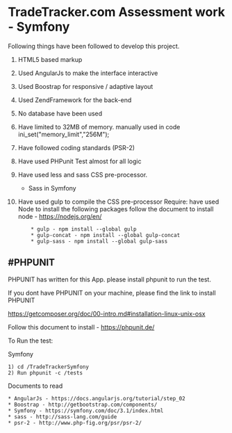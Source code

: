 # TradeTracker.com Assessment work - Symfony


Following things have been followed to develop this project.

1) HTML5 based markup
2) Used AngularJs to make the interface interactive
3) Used Boostrap for responsive / adaptive layout
4) Used ZendFramework for the back-end
5) No database have been used
6) Have limited to 32MB of memory. manually used in code ini_set("memory_limit","256M"); 

7) Have followed coding standards (PSR-2)
8) Have used PHPunit Test almost for all logic

9) Have used less and sass CSS pre-processor.

	* Sass in Symfony

10) Have used gulp to compile the CSS pre-processor
	Require:
		have used Node to install the following packages
			follow the document to install node - https://nodejs.org/en/
			
			* gulp - npm install --global gulp
			* gulp-concat - npm install --global gulp-concat
			* gulp-sass - npm install --global gulp-sass


#PHPUNIT
---------

PHPUNIT has written for this App. please install phpunit to run the test.

If you dont have PHPUNIT on your machine, please find the link to install PHPUNIT

https://getcomposer.org/doc/00-intro.md#installation-linux-unix-osx

Follow this document to install - https://phpunit.de/

To Run the test:

Symfony

	1) cd /TradeTrackerSymfony
	2) Run phpunit -c /tests

Documents to read 
	 
	* AngularJs - https://docs.angularjs.org/tutorial/step_02
	* Boostrap - http://getbootstrap.com/components/
	* Symfony - https://symfony.com/doc/3.1/index.html
	* sass - http://sass-lang.com/guide
	* psr-2 - http://www.php-fig.org/psr/psr-2/
